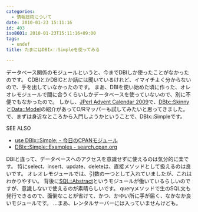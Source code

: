 ```yaml
---
categories:
  - 情報技術について
date: 2010-01-23 15:11:16
id: 403
iso8601: 2010-01-23T15:11:16+09:00
tags:
  - undef
title: たまにはDBIx::Simpleを使ってみる

---
```


<p>データベース関係のモジュールというと、今までDBIしか使ったことがなかったのです。
CDBIとかDBICとか話には聞いているけれど、イマイチよく分からないので、手を出していなかったのです。
まあ、DBIを使い始めた頃に作った、オレオレモジュールで間に合うくらいしかデータベースを使っていないので、別に不便でもなかったので。
しかし、<a href="http://perl-users.jp/articles/advent-calendar/2009/">JPerl Advent Calendar 2009</a>で、<a href="http://perl-users.jp/articles/advent-calendar/2009/dbix-skinny/">DBIx::Skinny</a>と<a href="http://perl-users.jp/articles/advent-calendar/2009/data-model/">Data::Model</a>の紹介があってO/Rマッパーも試してみたいと思ってきました。
で、まずは身近なところから入門しようかということで、DBIx::Simpleです。</p>

<div>
<p>SEE ALSO</p>
<ul>
<li><a href="http://cpanmag.koneta.org/009-dbix-simple/">use DBIx::Simple; - 今日のCPANモジュール</a></li>
<li><a href="http://search.cpan.org/dist/DBIx-Simple/lib/DBIx/Simple/Examples.pod">DBIx::Simple::Examples - search.cpan.org</a></li>
</ul>
</div>

<p>
DBIと違って、データベースへのアクセスを意識せずに使えるのは気分的に楽です。
特にselect、insert、update、deleteは、直接メソッドとして扱えるのは良いです。
オレオレモジュールでは、引数の一つとして入れていましたが、これはわかりやすい。
背後に<a href="http://search.cpan.org/dist/SQL-Abstract/lib/SQL/Abstract.pm">SQL::Abstract</a>というモジュールが働いているらしいのですが、意識しないで使えるのが素晴らしいです。
queryメソッドで生のSQL文も発行できるので、面倒なことが省けて、かつ、かゆい所に手が届く、なかなか良いモジュールです。
&#133;まあ、レンタルサーバーには入っていませんけども。</p>
    	